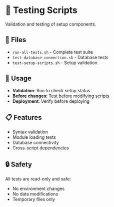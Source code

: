 # 🧪 Testing Scripts

Validation and testing of setup components.

## 📁 Files

- `run-all-tests.sh` - Complete test suite
- `test-database-connection.sh` - Database tests
- `test-setup-scripts.sh` - Setup validation

## 🔧 Usage

- **Validation**: Run to check setup status
- **Before changes**: Test before modifying scripts
- **Deployment**: Verify before deploying

## 📋 Features

- Syntax validation
- Module loading tests
- Database connectivity
- Cross-script dependencies

## 🔒 Safety

All tests are read-only and safe:
- No environment changes
- No data modifications
- Temporary files only
